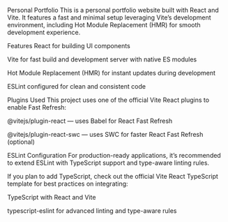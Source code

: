 Personal Portfolio
This is a personal portfolio website built with React and Vite. It features a fast and minimal setup leveraging Vite’s development environment, including Hot Module Replacement (HMR) for smooth development experience.

Features
React for building UI components

Vite for fast build and development server with native ES modules

Hot Module Replacement (HMR) for instant updates during development

ESLint configured for clean and consistent code

Plugins Used
This project uses one of the official Vite React plugins to enable Fast Refresh:

@vitejs/plugin-react — uses Babel for React Fast Refresh

@vitejs/plugin-react-swc — uses SWC for faster React Fast Refresh (optional)

ESLint Configuration
For production-ready applications, it’s recommended to extend ESLint with TypeScript support and type-aware linting rules.

If you plan to add TypeScript, check out the official Vite React TypeScript template for best practices on integrating:

TypeScript with React and Vite

typescript-eslint for advanced linting and type-aware rules
